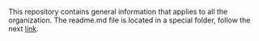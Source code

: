 This repository contains general information that applies to all the organization. The readme.md file is located in a special folder, follow the next [link](/profile/README.md).
